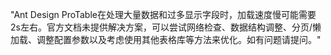 "Ant Design ProTable在处理大量数据和过多显示字段时，加载速度慢可能需要2s左右。官方文档未提供解决方案，可以尝试网络检查、数据结构调整、分页/懒加载、调整配置参数以及考虑使用其他表格库等方法来优化。如有问题请提问。"
